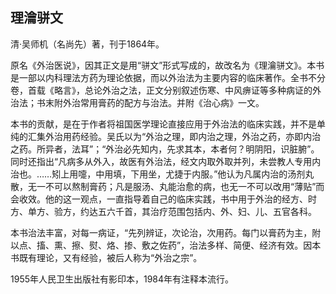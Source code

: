 ## 理瀹骈文

清·吴师机（名尚先）著，刊于1864年。

原名《外治医说》，因其正文是用“骈文”形式写成的，故改名为《理瀹骈文》。本书是一部以内科理法方药为理论依据，而以外治法为主要内容的临床著作。全书不分卷，首载《略言》，总论外治之法，正文分别叙述伤寒、中风痹证等多种病证的外治法；书末附外治常用膏药的配方与治法。并附《治心病》一文。

本书的贡献，是在于作者将祖国医学理论直接应用于外治法的临床实践，并不是单纯的汇集外治用药经验。吴氏以为“外治之理，即内治之理，外治之药，亦即内治之药。所异者，法耳”；“外治必先知内，先求其本，本者何？明阴阳，识脏腑”。同时还指出“凡病多从外入，故医有外治法，经文内取外取并列，未尝教人专用内治也。……矧上用嚏，中用填，下用坐，尤捷于内服。”他认为凡属内治的汤剂丸散，无一不可以熬制膏药；凡是服汤、丸能治愈的病，也无一不可以改用“薄贴”而会收效。他的这一观点，一直指导着自己的临床实践，书中用于外治的经方、时方、单方、验方，约达五六千首，其治疗范围包括内、外、妇、儿、五官各科。

本书治法丰富，对每一病证，“先列辨证，次论治，次用药。每门以膏药为主，附以点、搐、熏、擦、熨、烙、掺、敷之佐药”，治法多样、简便、经济有效。因本书既有理论，又有经验，被后人称为“外治之宗”。

1955年人民卫生出版社有影印本，1984年有注释本流行。
